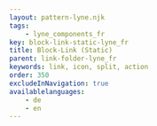 ```yaml
---
layout: pattern-lyne.njk
tags: 
    - lyne_components_fr
key: block-link-static-lyne_fr
title: Block-Link (Static)
parent: link-folder-lyne_fr
keywords: link, icon, split, action
order: 350
excludeInNavigation: true
availablelanguages: 
    - de
    - en
---
```

